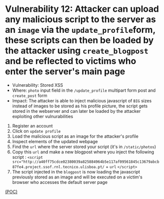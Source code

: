 # Vulnerability 12: Attacker can upload any malicious script to the server as an `image` via  the `update_profile`form, these scripts can then be loaded by the attacker using `create_blogpost` and be reflected to victims who enter the server's main page

- Vulnerability: Stored XSS 
- Where: `photo` input field in the `/update_profile` multipart form post and `create_post` form
- Impact: The attacker is able to inject malicious javascript of `BIG` sizes instead of images to be stored as his profile picture, the script gets stored in the webserver and can later be loaded by the attacker exploiting other vulnurabilities

1. Register an account 
2. Click on `update profile` 
3. Load the malicious script as an image for the attacker's profile
4. Inspect elements of the updated webpage
5. Find the `url` where the server stored your script (it's in `/static/photos`)
6. Copy this `url` and make a new blogpost where you inject the following script : `<script src="http://a40ff75cdce02380039a825884964b5e117af09561845c13679abcb87fe4.project.ssof.rnl.tecnico.ulisboa.pt/` + `url` `</script>`
7. The script injected in the `blogpost` is now loading the javascript previously stored as an image and will be executed on a victim's browser who accesses the default server page


[(POC)](xssvuln12.py)